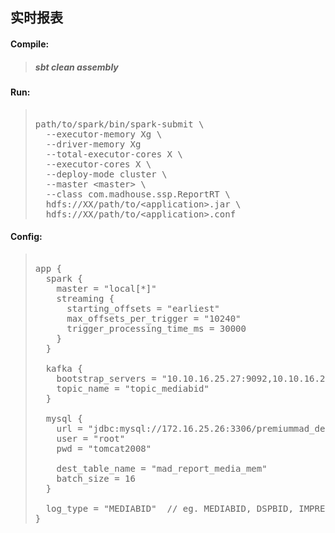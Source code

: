 ## 实时报表

#### Compile: 
> #####  sbt clean assembly

#### Run:
> <pre> 
> path/to/spark/bin/spark-submit \
>   --executor-memory Xg \
>   --driver-memory Xg
>   --total-executor-cores X \
>   --executor-cores X \
>   --deploy-mode cluster \
>   --master &lt;master&gt; \
>   --class com.madhouse.ssp.ReportRT \
>   hdfs://XX/path/to/&lt;application&gt;.jar \
>   hdfs://XX/path/to/&lt;application&gt.conf
> </pre>

#### Config:
> <pre> 
> app {
>   spark {
>     master = "local[*]"
>     streaming {
>       starting_offsets = "earliest"
>       max_offsets_per_trigger = "10240"
>       trigger_processing_time_ms = 30000
>     }
>   }
> 
>   kafka {
>     bootstrap_servers = "10.10.16.25.27:9092,10.10.16.25.28:9092,10.10.16.25.29:9092"
>     topic_name = "topic_mediabid"
>   }
> 
>   mysql {
>     url = "jdbc:mysql://172.16.25.26:3306/premiummad_dev?useUnicode=true&characterEncoding=utf8&autoReconnect=true"
>     user = "root"
>     pwd = "tomcat2008"
> 
>     dest_table_name = "mad_report_media_mem"
>     batch_size = 16
>   }
> 
>   log_type = "MEDIABID"  // eg. MEDIABID, DSPBID, IMPRESSION, CLICK, WINNOTICE
> }
> </pre>